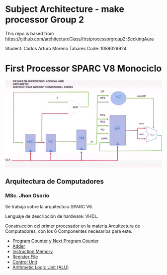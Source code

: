 # Subject Architecture - make processor Group 2
This repo is based from https://github.com/architectureClass/firstprocessorgroup2-SeekingAura

Student: Carlos Arturo Moreno Tabares
Code: 1088029924

# First Processor SPARC V8 Monociclo

![Esquema del Procesador](/images/Procesador.png)

## Arquitectura de Computadores 
  ### MSc. Jhon Osorio 

Se trabaja sobre la arquitectura SPARC V8.

Lenguaje de descripción de hardware: VHDL.
  
Construcción del primer procesador en la materia Arquitectura de Computadores, con los 6 Componentes necesarios para este.

  * [Program Counter y Next Program Counter](/Procesador/ProgramCounter.vhd)
  * [Adder](/Procesador/Adder.vhd)
  * [Instruction Memory](/Procesador/InstructionMemory.vhd)
  * [Register File](/RegisterFile.vhd)
  * [Control Unit](/Procesador/ControlUnit.vhd)
  * [Arithmetic Logic Unit (ALU)](/Procesador/ALU.vhd)
  
  
$~$
